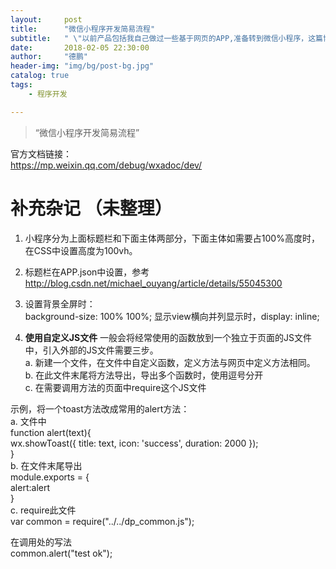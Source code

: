 ```yaml
---
layout:     post
title:      "微信小程序开发简易流程"
subtitle:   " \"以前产品包括我自己做过一些基于网页的APP,准备转到微信小程序，这篇博客用来做简要流程记录\""
date:       2018-02-05 22:30:00
author:     "德鹏"
header-img: "img/bg/post-bg.jpg"
catalog: true
tags:
    - 程序开发

---
```


> “微信小程序开发简易流程”

官方文档链接：  
https://mp.weixin.qq.com/debug/wxadoc/dev/  

# 补充杂记  （未整理）
1.	小程序分为上面标题栏和下面主体两部分，下面主体如需要占100%高度时，在CSS中设置高度为100vh。  

2.	标题栏在APP.json中设置，参考
http://blog.csdn.net/michael_ouyang/article/details/55045300  

3. 设置背景全屏时：  
 background-size: 100% 100%;
显示view横向并列显示时，display: inline;

4. **使用自定义JS文件**
一般会将经常使用的函数放到一个独立于页面的JS文件中，引入外部的JS文件需要三步。  
  a. 新建一个文件，在文件中自定义函数，定义方法与网页中定义方法相同。  
  b. 在此文件末尾将方法导出，导出多个函数时，使用逗号分开  
  c. 在需要调用方法的页面中require这个JS文件  

  示例，将一个toast方法改成常用的alert方法：  
  a. 文件中   
  function alert(text){  
  wx.showToast({  title: text, icon: 'success', duration: 2000 });  
  }  
  b. 在文件末尾导出  
  module.exports = {  
  alert:alert  
  }  
  c. require此文件  
  var common = require("../../dp_common.js");  

  在调用处的写法  
  common.alert("test ok");  
